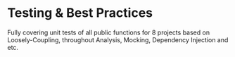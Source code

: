 # Testing & Best Practices

Fully covering unit tests of all public functions for 8 projects based on Loosely-Coupling, throughout Analysis, Mocking, Dependency Injection and etc.
